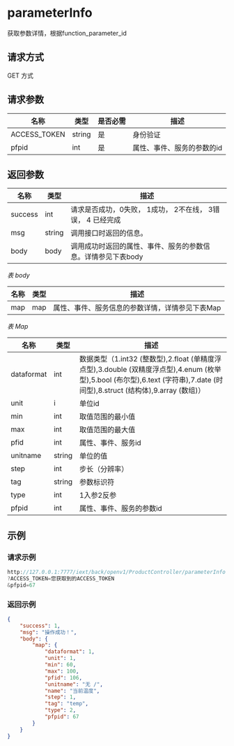 # parameterInfo

获取参数详情，根据function_parameter_id

## 请求方式

GET 方式

## 请求参数

| 名称         | 类型   | 是否必需 | 描述                       |
| ------------ | ------ | -------- | -------------------------- |
| ACCESS_TOKEN | string | 是       | 身份验证                   |
| pfpid        | int    | 是       | 属性、事件、服务的参数的id |

## 返回参数

| 名称    | 类型   | 描述                                                         |
| ------- | ------ | ------------------------------------------------------------ |
| success | int    | 请求是否成功，0失败， 1成功， 2不在线， 3错误， 4 已经完成   |
| msg     | string | 调用接口时返回的信息。                                       |
| body    | body   | 调用成功时返回的属性、事件、服务的参数信息。详情参见下表body |

*表 body*

| 名称 | 类型 | 描述                                            |
| ---- | ---- | ----------------------------------------------- |
| map  | map  | 属性、事件、服务信息的参数详情，详情参见下表Map |

*表 Map*

| 名称       | 类型   | 描述                                                         |
| ---------- | ------ | ------------------------------------------------------------ |
| dataformat | int    | 数据类型（1.int32 (整数型),2.float (单精度浮点型),3.double (双精度浮点型),4.enum (枚举型),5.bool (布尔型),6.text (字符串),7.date (时间型),8.struct (结构体),9.array (数组)） |
| unit       | i      | 单位id                                                       |
| min        | int    | 取值范围的最小值                                             |
| max        | int    | 取值范围的最大值                                             |
| pfid       | int    | 属性、事件、服务id                                           |
| unitname   | string | 单位的值                                                     |
| step       | int    | 步长（分辨率）                                               |
| tag        | string | 参数标识符                                                   |
| type       | int    | 1入参2反参                                                   |
| pfpid      | int    | 属性、事件、服务的参数id                                     |



## 示例

### 请求示例

```java
http://127.0.0.1:7777/iext/back/openv1/ProductController/parameterInfo
?ACCESS_TOKEN=您获取到的ACCESS_TOKEN
&pfpid=67
```

### 返回示例

```json
{
    "success": 1,
    "msg": "操作成功！",
    "body": {
        "map": {
            "dataformat": 1,
            "unit": 1,
            "min": 60,
            "max": 100,
            "pfid": 106,
            "unitname": "无 /",
            "name": "当前温度",
            "step": 1,
            "tag": "temp",
            "type": 2,
            "pfpid": 67
        }
    }
}
```

